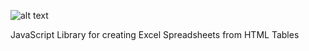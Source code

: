 ![alt text][logo]
 
JavaScript Library for creating Excel Spreadsheets from HTML Tables

[logo]: https://github.com/ecscstatsconsulting/js-excel-generator/raw/master/images/logo.png "js-excel-generator logo"

